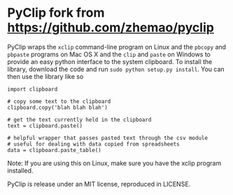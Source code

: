 # PyClip fork from https://github.com/zhemao/pyclip

PyClip wraps the `xclip` command-line program on Linux and the `pbcopy` and 
`pbpaste` programs on Mac OS X and the `clip` and `paste` on Windows to provide an easy python interface to the 
system clipboard. To install the library, download the code and run 
`sudo python setup.py install`. You can then use the library like so

	import clipboard

	# copy some text to the clipboard
	clipboard.copy('blah blah blah')

	# get the text currently held in the clipboard
	text = clipboard.paste()

	# helpful wrapper that passes pasted text through the csv module
	# useful for dealing with data copied from spreadsheets
	data = clipboard.paste_table()

Note: If you are using this on Linux, make sure you have the xclip 
program installed.

PyClip is release under an MIT license, reproduced in LICENSE.
